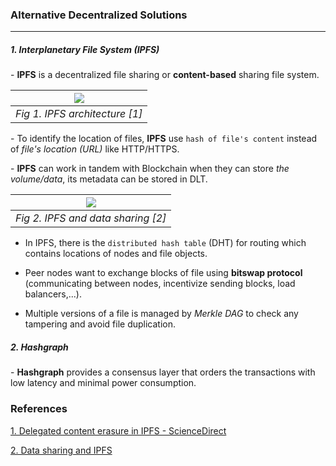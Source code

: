 ### Alternative Decentralized Solutions

___

##### 1. Interplanetary File System (IPFS)

\- **IPFS** is a decentralized file sharing or **content-based** sharing file system. 

|![](https://ars.els-cdn.com/content/image/1-s2.0-S0167739X19323003-gr1.jpg)|
|:---:|
|*Fig 1. IPFS architecture [1]*|

\- To identify the location of files, **IPFS** use `hash of file's content` instead of *file's location (URL)* like HTTP/HTTPS.

\- **IPFS** can work in tandem with Blockchain when they can store *the volume/data*, its metadata can be stored in DLT. 

|![](https://www.researchgate.net/publication/337712447/figure/fig1/AS:834500409974784@1575971810081/Data-sharing-on-IPFS-by-owner.png)|
|:---:|
|*Fig 2. IPFS and data sharing [2]*|

+ In IPFS, there is the `distributed hash table` (DHT) for routing which contains locations of nodes and file objects. 

+ Peer nodes want to exchange blocks of file using **bitswap protocol** (communicating between nodes, incentivize sending blocks, load balancers,...).

+ Multiple versions of a file is managed by *Merkle DAG* to check any tampering and avoid file duplication.

##### 2. Hashgraph

\- **Hashgraph** provides a consensus layer that orders the transactions with low latency and minimal power consumption.

### References

[1. Delegated content erasure in IPFS - ScienceDirect](https://www.sciencedirect.com/science/article/pii/S0167739X19323003)

[2. Data sharing and IPFS](https://www.researchgate.net/figure/Data-sharing-on-IPFS-by-owner_fig1_337712447)